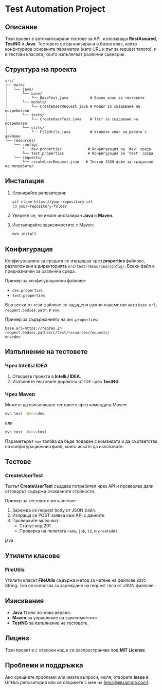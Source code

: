 
# Test Automation Project

## Описание
Този проект е автоматизирани тестове за API, използващи **RestAssured**, **TestNG** и **Java**. Тестовете са организирани в базов клас, който конфигурира основните параметри (като URL и път за request тялото), и в тестови класове, които изпълняват различни сценарии.

## Структура на проекта

```
src/
├── main/
│   └── java/
│       └── base/
│           └── BaseTest.java          # Базов клас за тестовете
│       └── models/
│           └── CreateUserRequest.java # Модел за създаване на потребители
│       └── tests/
│           └── CreateUserTest.java    # Тест за създаване на потребител
│       └── utils/
│           └── FileUtils.java         # Утилити клас за работа с файлове
└── resources/
    └── config/
        └── dev.properties            # Конфигурация за 'dev' среда
        └── test.properties           # Конфигурация за 'test' среда
    └── requests/
        └── createUserRequest.json   # Тестов JSON файл за създаване на потребител
```

## Инсталация

1. Клонирайте репозитория:

   ```bash
   git clone https://your-repository-url
   cd your-repository-folder
   ```

2. Уверете се, че имате инсталиран **Java** и **Maven**.

3. Инсталирайте зависимостите с Maven:

   ```bash
   mvn install
   ```

## Конфигурация

Конфигурацията за средата се извършва чрез **properties** файлове, разположени в директорията `src/test/resources/config/`. Всеки файл е предназначен за различна среда.

Пример за конфигурационни файлове:
- `dev.properties`
- `test.properties`

Във всеки от тези файлове са зададени важни параметри като `base.url`, `request.bodies.path`, и `env`.

Пример за съдържанието на `dev.properties`:

```properties
base.url=https://reqres.in
request.bodies.path=src/test/resources/requests/
env=dev
```

## Изпълнение на тестовете

### Чрез IntelliJ IDEA

1. Отворете проекта в **IntelliJ IDEA**.
2. Изпълнете тестовете директно от IDE чрез **TestNG**.

### Чрез Maven

Можете да изпълнявате тестовете чрез командата Maven:

```bash
mvn test -Denv=dev
```

или

```bash
mvn test -Denv=test
```

Параметърът `env` трябва да бъде подаден с командата и да съответства на конфигурационния файл, който искате да използвате.

## Тестове

### CreateUserTest

Тестът **CreateUserTest** създава потребител чрез API и проверява дали отговорът съдържа очакваните стойности.

Пример за тестовото изпълнение:
1. Зарежда се request body от JSON файл.
2. Изпраща се POST заявка към API с данните.
3. Проверките включват:
    - Статус код 201.
    - Проверка на полетата `name`, `job`, `id`, и `createdAt`.

java


## Утилити класове

### FileUtils

Утилити класът **FileUtils** съдържа метод за четене на файлове като String. Той се използва за зареждане на request тела от JSON файлове.


## Изисквания

- **Java** 11 или по-нова версия.
- **Maven** за управление на зависимостите.
- **TestNG** за изпълнение на тестовете.

## Лиценз

Този проект е с отворен код и се разпространява под **MIT License**.

## Проблеми и поддръжка

Ако срещнете проблеми или имате въпроси, моля, отворете **issue** в GitHub репозитория или се свържете с мен на [email@example.com].
